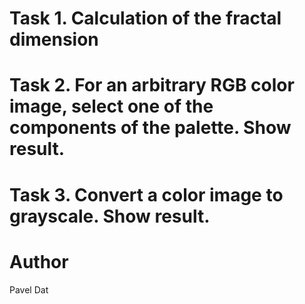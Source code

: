 # Task 1. Calculation of the fractal dimension
# Task 2. For an arbitrary RGB color image, select one of the components of the palette. Show result.
# Task 3. Convert a color image to grayscale. Show result.

# Author 
Pavel Dat
